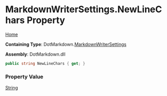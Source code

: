 # MarkdownWriterSettings\.NewLineChars Property

[Home](../../../README.md)

**Containing Type**: DotMarkdown\.[MarkdownWriterSettings](../README.md)

**Assembly**: DotMarkdown\.dll

```csharp
public string NewLineChars { get; }
```

### Property Value

[String](https://docs.microsoft.com/en-us/dotnet/api/system.string)

